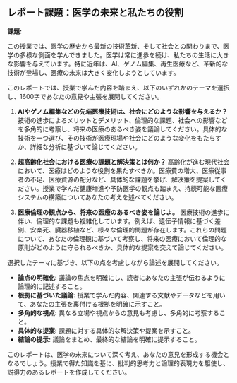 ## レポート課題：医学の未来と私たちの役割

**課題:**

この授業では、医学の歴史から最新の技術革新、そして社会との関わりまで、医学の多様な側面を学んできました。医学は常に進歩を続け、私たちの生活に大きな影響を与えています。特に近年は、AI、ゲノム編集、再生医療など、革新的な技術が登場し、医療の未来は大きく変化しようとしています。

このレポートでは、授業で学んだ内容を踏まえ、以下のいずれかのテーマを選択し、1600字であなたの意見や主張を展開してください。

1. **AIやゲノム編集などの先端医療技術は、社会にどのような影響を与えるか？**  技術の進歩によるメリットとデメリット、倫理的な課題、社会への影響などを多角的に考察し、将来の医療のあるべき姿を議論してください。具体的な技術を一つ選び、その技術が医療現場や社会にどのような変化をもたらすか、詳細な分析に基づいて論じてください。

2. **超高齢化社会における医療の課題と解決策とは何か？**  高齢化が進む現代社会において、医療はどのような役割を果たすべきか。医療費の増大、医療従事者の不足、医療資源の配分など、具体的な課題を挙げ、解決策を提案してください。授業で学んだ健康増進や予防医学の観点も踏まえ、持続可能な医療システムの構築についてあなたの考えを述べてください。

3. **医療倫理の観点から、将来の医療のあるべき姿を論じよ。**  医療技術の進歩に伴い、倫理的な課題も複雑化しています。例えば、遺伝子情報に基づく差別、安楽死、臓器移植など、様々な倫理的問題が存在します。これらの問題について、あなたの倫理観に基づいて考察し、将来の医療において倫理的な原則がどのように守られるべきか、具体的な提案を交えて論じてください。


選択したテーマに基づき、以下の点を考慮しながら論述を展開してください。

* **論点の明確化:** 議論の焦点を明確にし、読者にあなたの主張が伝わるように論理的に記述すること。
* **根拠に基づいた議論:** 授業で学んだ内容、関連する文献やデータなどを用いて、あなたの主張を裏付ける根拠を明確に示すこと。
* **多角的な視点:** 異なる立場や視点からの意見も考慮し、多角的に考察すること。
* **具体的な提案:** 課題に対する具体的な解決策や提案を示すこと。
* **結論の提示:** 議論をまとめ、最終的な結論を明確に提示すること。


このレポートは、医学の未来について深く考え、あなたの意見を形成する機会となるでしょう。授業で得た知識を基に、批判的思考力と論理的表現力を駆使し、説得力のあるレポートを作成してください。
